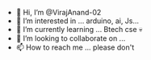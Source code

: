 - 👋 Hi, I’m @VirajAnand-02
- 👀 I’m interested in ... arduino, ai, Js...
- 🌱 I’m currently learning ... Btech cse 💀
- 💞️ I’m looking to collaborate on ... 
- 📫 How to reach me ... please don't

<!---
VirajAnand-02/VirajAnand-02 is a ✨ special ✨ repository because its `README.md` (this file) appears on your GitHub profile.
You can click the Preview link to take a look at your changes.
--->
